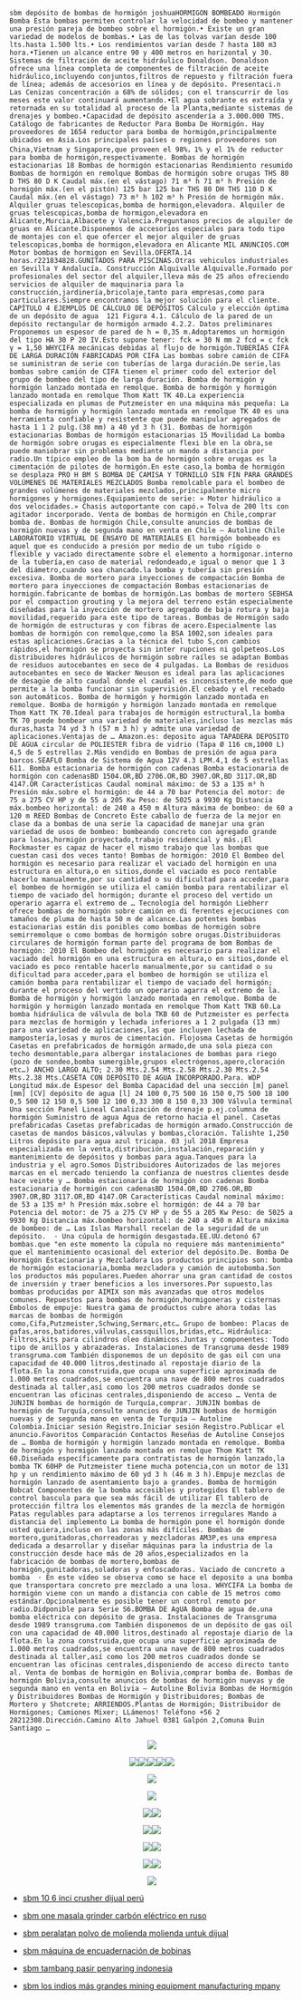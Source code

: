 
```
sbm depósito de bombas de hormigón joshuaHORMIGON BOMBEADO Hormigón Bomba Esta bombas permiten controlar la velocidad de bombeo y mantener una presión pareja de bombeo sobre el hormigón.• Existe un gran variedad de modelos de bombas.• Las de las tolvas varían desde 100 lts.hasta 1.500 lts.• Los rendimientos varían desde 7 hasta 180 m3 hora.•Tienen un alcance entre 90 y 400 metros en horizontal y 30. Sistemas de filtración de aceite hidráulico Donaldson. Donaldson ofrece una línea completa de componentes de filtración de aceite hidráulico,incluyendo conjuntos,filtros de repuesto y filtración fuera de línea; además de accesorios en línea y de depósito. Presentaci.n Las Cenizas concentración a 68% de sólidos; con el transcurrir de los meses este valor continuará aumentando.•El agua sobrante es extraída y retornada en su totalidad al proceso de la Planta,mediante sistemas de drenajes y bombeo.•Capacidad de depósito ascendería a 3.000.000 TMS. Catálogo de fabricantes de Reductor Para Bomba De Hormigón. Hay proveedores de 1654 reductor para bomba de hormigón,principalmente ubicados en Asia.Los principales países o regiones proveedores son China,Vietnam y Singapore,que proveen el 98%，1% y el 1% de reductor para bomba de hormigón,respectivamente. Bombas de hormigón estacionarias 18 Bombas de hormigón estacionarias Rendimiento resumido Bombas de hormigón en remolque Bombas de hormigón sobre orugas THS 80 D THS 80 D K Caudal máx.(en el vástago) 71 m³ h 71 m³ h Presión de hormigón máx.(en el pistón) 125 bar 125 bar THS 80 DH THS 110 D K Caudal máx.(en el vástago) 73 m³ h 102 m³ h Presión de hormigón máx. Alquiler gruas telescopicas,bomba de hormigon,elevadora. Alquiler de gruas telescopicas,bomba de hormigon,elevadora en Alicante,Murcia,Albacete y Valencia.Preguntanos precios de alquiler de gruas en Alicante.Disponemos de accesorios especiales para todo tipo de montajes con el que ofercer el mejor alquiler de gruas telescopicas,bomba de hormigon,elevadora en Alicante MIL ANUNCIOS.COM Motor bombas de hormigon en Sevilla.OFERTA.14 horas.r221834828.GUNITADOS PARA PISCINAS.Otras vehiculos industriales en Sevilla Y Andalucía. Construcción Alquivalle Alquivalle.Formado por profesionales del sector del alquiler,lleva más de 25 años ofreciendo servicios de alquiler de maquinaria para la construcción,jardinería,bricolaje,tanto para empresas,como para particulares.Siempre encontramos la mejor solución para el cliente. CAPÍTULO 4 EJEMPLOS DE CÁLCULO DE DEPÓSITOS Cálculo y elección óptima de un depósito de agua  121 Figura 4.1. Cálculo de la pared de un depósito rectangular de hormigón armado 4.2.2. Datos preliminares Proponemos un espesor de pared de h = 0,35 m.Adoptaremos un hormigón del tipo HA 30 P 20 IV.Esto supone tener: fck = 30 N mm 2 fcd = c fck γ = 1,50 WHYCIFA mecánicas debidas al flujo de hormigón.TUBERÍAS CIFA DE LARGA DURACIÓN FABRICADAS POR CIFA Las bombas sobre camión de CIFA se suministran de serie con tuberías de larga duración.De serie,las bombas sobre camión de CIFA tienen el primer codo del exterior del grupo de bombeo del tipo de larga duración. Bomba de hormigón y hormigón lanzado montada en remolque. Bomba de hormigón y hormigón lanzado montada en remolque Thom Katt TK 40.La experiencia especializada en plumas de Putzmeister en una máquina más pequeña: La bomba de hormigón y hormigón lanzado montada en remolque TK 40 es una herramienta confiable y resistente que puede manipular agregados de hasta 1 1 2 pulg.(38 mm) a 40 yd 3 h (31. Bombas de hormigón estacionarias Bombas de hormigón estacionarias 15 Movilidad La bomba de hormigón sobre orugas es especialmente flexi ble en la obra,se puede maniobrar sin problemas mediante un mando a distancia por radio.Un típico empleo de la bom ba de hormigón sobre orugas es la cimentación de pilotes de hormigón.En este caso,la bomba de hormigón se desplaza PRO H BM S BOMBA DE CAMISA Y TORNILLO SIN FIN PARA GRANDES VOLÚMENES DE MATERIALES MEZCLADOS Bomba remolcable para el bombeo de grandes volúmenes de materiales mezclados,principalmente micro hormigones y hormigones.Equipamiento de serie: » Motor hidráulico a dos velocidades.» Chasis autoportante con capó.» Tolva de 200 lts con agitador incorporado. Venta de bombas de hormigón en Chile,comprar bomba de. Bombas de hormigón Chile,consulte anuncios de bombas de hormigón nuevas y de segunda mano en venta en Chile — Autoline Chile LABORATORIO VIRTUAL DE ENSAYO DE MATERIALES El hormigón bombeado es aquel que es conducido a presión por medio de un tubo rígido o flexible y vaciado directamente sobre el elemento a hormigonar.interno de la tubería,en caso de material redondeado,e igual o menor que 1 3 del diámetro,cuando sea chancado.la bomba y tubería sin presión excesiva. Bomba de mortero para inyecciones de compactación Bomba de mortero para inyecciones de compactación Bombas estacionarias de hormigón.fabricante de bombas de hormigón.Las bombas de mortero SEBHSA por el compaction grouting y la mejora del terreno están especialmente diseñadas para la inyección de mortero agregado de baja rotura y baja movilidad,requerido para este tipo de tareas. Bombas de Hormigón sado de hormigón de estructuras y con fibras de acero.Especialmente las bombas de hormigón con remolque,como la BSA 1002,son ideales para estas aplicaciones.Gracias a la técnica del tubo S,con cambios rápidos,el hormigón se proyecta sin inter rupciones ni golpeteos.Los distribuidores hidráulicos de hormigón sobre raíles se adaptan Bombas de residuos autocebantes en seco de 4 pulgadas. La Bombas de residuos autocebantes en seco de Wacker Neuson es ideal para las aplicaciones de desagüe de alto caudal donde el caudal es inconsistente,de modo que permite a la bomba funcionar sin supervisión.El cebado y el recebado son automáticos. Bomba de hormigón y hormigón lanzado montada en remolque. Bomba de hormigón y hormigón lanzado montada en remolque Thom Katt TK 70.Ideal para trabajos de hormigón estructural,la bomba TK 70 puede bombear una variedad de materiales,incluso las mezclas más duras,hasta 74 yd 3 h (57 m 3 h) y admite una variedad de aplicaciones.Ventajas de … Amazon.es: deposito agua TAPADERA DEPOSITO DE AGUA circular de POLIESTER fibra de vidrio (Tapa Ø 116 cm,1000 L) 4,5 de 5 estrellas 2.Más vendido en Bombas de presión de agua para barcos.SEAFLO Bomba de Sistema de Agua 12V 4.3 LPM.4,1 de 5 estrellas 611. Bomba estacionaria de hormigón con cadenas Bomba estacionaria de hormigón con cadenasBD 1504.OR,BD 2706.OR,BD 3907.OR,BD 3117.OR,BD 4147.OR Características Caudal nominal máximo: de 53 a 135 m³ h Presión máx.sobre el hormigón: de 44 a 70 bar Potencia del motor: de 75 a 275 CV HP y de 55 a 205 Kw Peso: de 5025 a 9930 Kg Distancia máx.bombeo horizontal: de 240 a 450 m Altura máxima de bombeo: de 60 a 120 m REED Bombas de Concreto Este caballo de fuerza de la mejor en clase da a bombas de una serie la capacidad de manejar una gran variedad de usos de bombeo: bombeando concreto con agregado grande para losas,hormigón proyectado,trabajo residencial y más.¡El Rockmaster es capaz de hacer el mismo trabajo que las bombas que cuestan casi dos veces tanto! Bombas de hormigón: 2010 El Bombeo del hormigón es necesario para realizar el vaciado del hormigón en una estructura en altura,o en sitios,donde el vaciado es poco rentable hacerlo manualmente,por su cantidad o su dificultad para acceder,para el bombeo de hormigón se utiliza el camión bomba para rentabilizar el tiempo de vaciado del hormigón; durante el proceso del vertido un operario agarra el extremo de … Tecnología del hormigón Liebherr ofrece bombas de hormigón sobre camión en di ferentes ejecuciones con tamaños de pluma de hasta 50 m de alcance.Las potentes bombas estacionarias están dis ponibles como bombas de hormigón sobre semirremolque o como bombas de hormigón sobre orugas.Distribuidoras circulares de hormigón forman parte del programa de bom Bombas de hormigón: 2010 El Bombeo del hormigón es necesario para realizar el vaciado del hormigón en una estructura en altura,o en sitios,donde el vaciado es poco rentable hacerlo manualmente,por su cantidad o su dificultad para acceder,para el bombeo de hormigón se utiliza el camión bomba para rentabilizar el tiempo de vaciado del hormigón; durante el proceso del vertido un operario agarra el extremo de la. Bomba de hormigón y hormigón lanzado montada en remolque. Bomba de hormigón y hormigón lanzado montada en remolque Thom Katt TKB 60.La bomba hidráulica de válvula de bola TKB 60 de Putzmeister es perfecta para mezclas de hormigón y lechada inferiores a 1 2 pulgada (13 mm) para una variedad de aplicaciones,las que incluyen lechada de mampostería,losas y muros de cimentación. Flojosma Casetas de hormigón Casetas en prefabricados de hormigón armado,de una sola pieza con techo desmontable,para albergar instalaciones de bombas para riego (pozo de sondeo,bomba sumergible,grupos electrógenos,apero,cloración etc…) ANCHO LARGO ALTO; 2.30 Mts.2.54 Mts.2.58 Mts.2.30 Mts.2.54 Mts.2.38 Mts.CASETA CON DEPÓSITO DE AGUA INCORPORADO.Para. WDP Longitud máx.de Espesor del Bomba Capacidad del una sección [m] panel [mm] [CV] depósito de agua [l] 24 100 0,75 500 16 150 0,75 500 18 100 0,5 500 12 150 0,5 500 12 100 0,33 300 8 150 0,33 300 Válvula terminal Una sección Panel Lineal Canalización de drenaje p.ej.columna de hormigón Suministro de agua Agua de retorno hacia el panel. Casetas prefabricadas Casetas prefabricadas de hormigón armado.Construcción de casetas de mandos básicos,válvulas y bombas,cloración. Talishte 1,250 Litros depósito para agua azul tricapa. 03 jul 2018 Empresa especializada en la venta,distribución,instalación,reparación y mantenimiento de depósitos y bombas para agua.Tanques para la industria y el agro.Somos Distribuidores Autorizados de las mejores marcas en el mercado teniendo la confianza de nuestros clientes desde hace veinte y … Bomba estacionaria de hormigón con cadenas Bomba estacionaria de hormigón con cadenasBD 1504.OR,BD 2706.OR,BD 3907.OR,BD 3117.OR,BD 4147.OR Características Caudal nominal máximo: de 53 a 135 m³ h Presión máx.sobre el hormigón: de 44 a 70 bar Potencia del motor: de 75 a 275 CV HP y de 55 a 205 Kw Peso: de 5025 a 9930 Kg Distancia máx.bombeo horizontal: de 240 a 450 m Altura máxima de bombeo: de … Las Islas Marshall recelan de la seguridad de un depósito.  · Una cúpula de hormigón desgastada.EE.UU.detonó 67 bombas.que "en este momento la cúpula no requiere más mantenimiento" que el mantenimiento ocasional del exterior del depósito.De. Bomba De Hormigón Estacionaria y Mezcladora Los productos principios son: bomba de hormigón estacionaria,bomba mezcladora y camión de autobomba.Son los productos más populares.Pueden ahorrar una gran cantidad de costos de inversión y traer beneficios a los inversores.Por supuesto,las bombas producidas por AIMIX son más avanzadas que otros modelos comunes. Repuestos para bombas de hormigón,hormigoneras y cisternas Émbolos de empuje: Nuestra gama de productos cubre ahora todas las marcas de bombas de hormigón como,Cifa,Putzmeister,Schwing,Sermarc,etc… Grupo de bombeo: Placas de gafas,aros,batidores,válvulas,cassquillos,bridas,etc… Hidráulica: Filtros,kits para cilindros oleo dinámicos.Juntas y componentes: Todo tipo de anillos y abrazaderas. Instalaciones de Transgruma desde 1989 transgruma.com También disponemos de un depósito de gas oil con una capacidad de 40.000 litros,destinado al repostaje diario de la flota.En la zona construida,que ocupa una superficie aproximada de 1.000 metros cuadrados,se encuentra una nave de 800 metros cuadrados destinada al taller,así como los 200 metros cuadrados donde se encuentran las oficinas centrales,disponiendo de acceso … Venta de JUNJIN bombas de hormigón de Turquía,comprar. JUNJIN bombas de hormigón de Turquía,consulte anuncios de JUNJIN bombas de hormigón nuevas y de segunda mano en venta de Turquía — Autoline Colombia.Iniciar sesión Registro.Iniciar sesión Registro.Publicar el anuncio.Favoritos Comparación Contactos Reseñas de Autoline Consejos de … Bomba de hormigón y hormigón lanzado montada en remolque. Bomba de hormigón y hormigón lanzado montada en remolque Thom Katt TK 60.Diseñada específicamente para contratistas de hormigón lanzado,la bomba TK 60HP de Putzmeister tiene mucha potencia,con un motor de 131 hp y un rendimiento máximo de 60 yd 3 h (46 m 3 h).Empuje mezclas de hormigón lanzado de asentamiento bajo a grandes. Bomba de hormigón Bobcat Componentes de la bomba accesibles y protegidos El tablero de control bascula para que sea más fácil de utilizar El tablero de protección filtra los elementos más grandes de la mezcla de hormigón Patas regulables para adaptarse a los terrenos irregulares Mando a distancia del implemento La bomba de hormigón pone el hormigón donde usted quiera,incluso en las zonas más difíciles. Bombas de mortero,gunitadoras,chorreadoras y mezcladoras AM3P,es una empresa dedicada a desarrollar y diseñar máquinas para la industria de la construcción desde hace más de 20 años,especializados en la fabricación de bombas de mortero,bombas de hormigón,gunitadoras,soladoras y enfoscadoras. Vaciado de concreto a bomba  · En este vídeo se observa como se hace el deposito a una bomba que transportara concreto pre mezclado a una losa. WHYCIFA La bomba de hormigón viene con un mando a distancia con cable de 15 metros como estándar.Opcionalmente es posible tener un control remoto por radio.Didponible para Serie S6.BOMBA DE AgUA Bomba de agua de.una bomba eléctrica con depósito de grasa. Instalaciones de Transgruma desde 1989 transgruma.com También disponemos de un depósito de gas oil con una capacidad de 40.000 litros,destinado al repostaje diario de la flota.En la zona construida,que ocupa una superficie aproximada de 1.000 metros cuadrados,se encuentra una nave de 800 metros cuadrados destinada al taller,así como los 200 metros cuadrados donde se encuentran las oficinas centrales,disponiendo de acceso directo tanto al. Venta de bombas de hormigón en Bolivia,comprar bomba de. Bombas de hormigón Bolivia,consulte anuncios de bombas de hormigón nuevas y de segunda mano en venta en Bolivia — Autoline Bolivia Bombas de Hormigón y Distribuidores Bombas de Hormigón y Distribuidores; Bombas de Mortero y Shotcrete; ARRIENDOS.Plantas de Hormigón; Distribuidor de Hormigones; Camiones Mixer; LLámenos! Teléfono +56 2 28212308.Dirección.Camino Alto Jahuel 0381 Galpón 2,Comuna Buin Santiago … 
```

<div align="center">

<a href="https://es-crusher.shibang-china.com/github&k=sbm+dep%C3%B3sito+de+bombas+de+hormig%C3%B3n+joshua"><img src="https://static.shibang-china.com/es/crusher/logo.jpg"></a>

<a href="https://es-crusher.shibang-china.com/github&k=sbm+dep%C3%B3sito+de+bombas+de+hormig%C3%B3n+joshua"><img src="https://static.shibang-china.com/es/crusher/index.jpg"></a><a href="https://es-crusher.shibang-china.com/material.htmlgithub&k=sbm+dep%C3%B3sito+de+bombas+de+hormig%C3%B3n+joshua"><img src="https://static.shibang-china.com/es/crusher/material.jpg"></a><a href="https://es-crusher.shibang-china.com/application.htmlgithub&k=sbm+dep%C3%B3sito+de+bombas+de+hormig%C3%B3n+joshua"><img src="https://static.shibang-china.com/es/crusher/application.jpg"></a><a href="https://es-crusher.shibang-china.com/aboutus.htmlgithub&k=sbm+dep%C3%B3sito+de+bombas+de+hormig%C3%B3n+joshua"><img src="https://static.shibang-china.com/es/crusher/aboutus.jpg"></a><a href="https://es-crusher.shibang-china.com/contact.htmlgithub&k=sbm+dep%C3%B3sito+de+bombas+de+hormig%C3%B3n+joshua"><img src="https://static.shibang-china.com/es/crusher/contact.jpg"></a>

<a href="https://es-crusher.shibang-china.com/github&k=sbm+dep%C3%B3sito+de+bombas+de+hormig%C3%B3n+joshua"><img src="https://static.shibang-china.com/es/crusher/banner.jpg"></a>

<a href="https://swt.shibang-china.com/github&k=sbm+dep%C3%B3sito+de+bombas+de+hormig%C3%B3n+joshua"><img src="https://static.shibang-china.com/es/crusher/text.jpg"></a>

<a href="https://swt.shibang-china.com/github&k=sbm+dep%C3%B3sito+de+bombas+de+hormig%C3%B3n+joshua"><img src="https://static.shibang-china.com/es/crusher/chat.jpg"></a><a href="https://es-crusher.shibang-china.com/contact.htmlgithub&k=sbm+dep%C3%B3sito+de+bombas+de+hormig%C3%B3n+joshua"><img src="https://static.shibang-china.com/es/crusher/message.jpg"></a>

<a href="https://es-crusher.shibang-china.com/products/pe.htmlgithub&k=sbm+dep%C3%B3sito+de+bombas+de+hormig%C3%B3n+joshua"><img src="https://static.shibang-china.com/es/crusher/pe.jpg"></a><a href="https://es-crusher.shibang-china.com/products/pf.htmlgithub&k=sbm+dep%C3%B3sito+de+bombas+de+hormig%C3%B3n+joshua"><img src="https://static.shibang-china.com/es/crusher/pf.jpg"></a>

<a href="https://es-crusher.shibang-china.com/products/hpt.htmlgithub&k=sbm+dep%C3%B3sito+de+bombas+de+hormig%C3%B3n+joshua"><img src="https://static.shibang-china.com/es/crusher/hpt.jpg"></a><a href="https://es-crusher.shibang-china.com/products/vsi.htmlgithub&k=sbm+dep%C3%B3sito+de+bombas+de+hormig%C3%B3n+joshua"><img src="https://static.shibang-china.com/es/crusher/vsi.jpg"></a>

<a href="https://es-crusher.shibang-china.com/products/klv.htmlgithub&k=sbm+dep%C3%B3sito+de+bombas+de+hormig%C3%B3n+joshua"><img src="https://static.shibang-china.com/es/crusher/klv.jpg"></a><a href="https://es-crusher.shibang-china.com/products/portable.htmlgithub&k=sbm+dep%C3%B3sito+de+bombas+de+hormig%C3%B3n+joshua"><img src="https://static.shibang-china.com/es/crusher/portable.jpg"></a>

<a href="https://swt.shibang-china.com/github&k=sbm+dep%C3%B3sito+de+bombas+de+hormig%C3%B3n+joshua"><img src="https://static.shibang-china.com/es/crusher/case.jpg"></a>

</div>


* [sbm 10 6 inci crusher dijual perú](sbm%2010%206%20inci%20crusher%20dijual%20per%C3%BA.md)

* [sbm one masala grinder carbón eléctrico en ruso](sbm%20one%20masala%20grinder%20carb%C3%B3n%20el%C3%A9ctrico%20en%20ruso.md)

* [sbm peralatan polvo de molienda molienda untuk dijual](sbm%20peralatan%20polvo%20de%20molienda%20molienda%20untuk%20dijual.md)

* [sbm máquina de encuadernación de bobinas](sbm%20m%C3%A1quina%20de%20encuadernaci%C3%B3n%20de%20bobinas.md)

* [sbm tambang pasir penyaring indonesia](sbm%20tambang%20pasir%20penyaring%20indonesia.md)

* [sbm los indios más grandes mining equipment manufacturing mpany](sbm%20los%20indios%20m%C3%A1s%20grandes%20mining%20equipment%20manufacturing%20mpany.md)